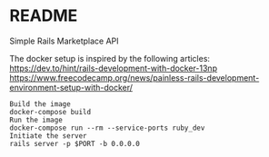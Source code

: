 # README

Simple Rails Marketplace API

The docker setup is inspired by the following articles:
https://dev.to/hint/rails-development-with-docker-13np
https://www.freecodecamp.org/news/painless-rails-development-environment-setup-with-docker/ 


```
Build the image
docker-compose build
Run the image
docker-compose run --rm --service-ports ruby_dev
Initiate the server
rails server -p $PORT -b 0.0.0.0
```
